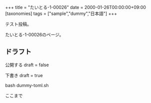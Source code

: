 +++
title = "たいとる-1-00026"
date = 2000-01-26T00:00:00+09:00
[taxonomies]
tags = ["sample","dummy","日本語"]
+++

テスト投稿。

たいとる-1-00026のページ。


## ドラフト

公開する
draft = false

下書き
draft = true

bash dummy-toml.sh

ここまで
